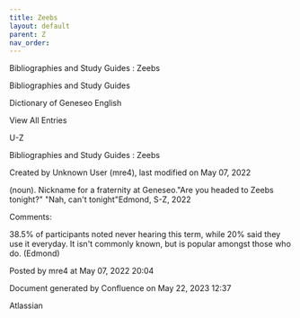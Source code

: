 ```yaml
---
title: Zeebs
layout: default
parent: Z
nav_order:
---
```


Bibliographies and Study Guides : Zeebs

Bibliographies and Study Guides

Dictionary of Geneseo English

View All Entries

U-Z

Bibliographies and Study Guides : Zeebs

Created by  Unknown User (mre4), last modified on May 07, 2022

(noun). Nickname for a fraternity at Geneseo.&quot;Are you headed to Zeebs tonight?&quot; &quot;Nah, can't tonight&quot;Edmond, S-Z, 2022

Comments:

38.5% of participants noted never hearing this term, while 20% said they use it everyday. It isn't commonly known, but is popular amongst those who do. (Edmond)

Posted by mre4 at May 07, 2022 20:04

Document generated by Confluence on May 22, 2023 12:37

Atlassian
